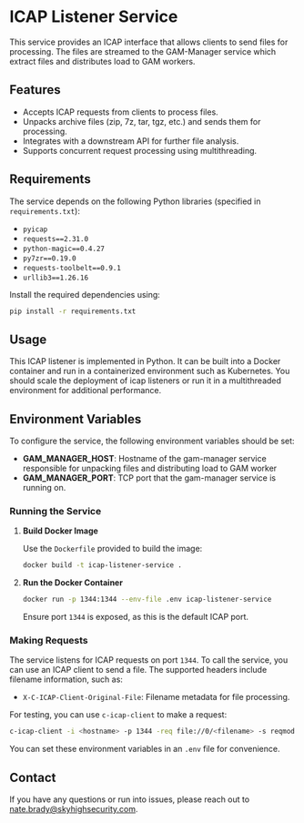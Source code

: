 
# ICAP Listener Service

This service provides an ICAP interface that allows clients to send files for processing. The files are streamed to the GAM-Manager service which extract files and distributes load to GAM workers.

## Features

- Accepts ICAP requests from clients to process files.
- Unpacks archive files (zip, 7z, tar, tgz, etc.) and sends them for processing.
- Integrates with a downstream API for further file analysis.
- Supports concurrent request processing using multithreading.

## Requirements

The service depends on the following Python libraries (specified in `requirements.txt`):

- `pyicap`
- `requests==2.31.0`
- `python-magic==0.4.27`
- `py7zr==0.19.0`
- `requests-toolbelt==0.9.1`
- `urllib3==1.26.16`

Install the required dependencies using:

```sh
pip install -r requirements.txt
```

## Usage

This ICAP listener is implemented in Python. It can be built into a Docker container and run in a containerized environment such as Kubernetes. You should scale the deployment of icap listeners or run it in a multithreaded environment for additional performance.

## Environment Variables

To configure the service, the following environment variables should be set:

- **GAM_MANAGER_HOST**: Hostname of the gam-manager service responsible for unpacking files and distributing load to GAM worker
- **GAM_MANAGER_PORT**: TCP port that the gam-manager service is running on.

### Running the Service

1. **Build Docker Image**
   
   Use the `Dockerfile` provided to build the image:
   
   ```sh
   docker build -t icap-listener-service .
   ```

2. **Run the Docker Container**

   ```sh
   docker run -p 1344:1344 --env-file .env icap-listener-service
   ```

   Ensure port `1344` is exposed, as this is the default ICAP port.

### Making Requests

The service listens for ICAP requests on port `1344`. To call the service, you can use an ICAP client to send a file. The supported headers include filename information, such as:

- `X-C-ICAP-Client-Original-File`: Filename metadata for file processing.

For testing, you can use `c-icap-client` to make a request:

```sh
c-icap-client -i <hostname> -p 1344 -req file://0/<filename> -s reqmod -f <file-to-process>
```

You can set these environment variables in an `.env` file for convenience.

## Contact

If you have any questions or run into issues, please reach out to [nate.brady@skyhighsecurity.com](mailto:nate.brady@skyhighsecurity.com).
